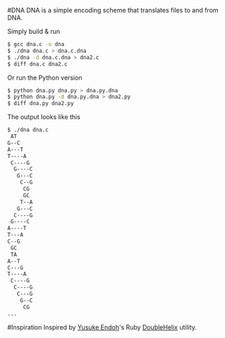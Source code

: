 #DNA
DNA is a simple encoding scheme that translates files to and from DNA.

Simply build & run
```bash
$ gcc dna.c -o dna
$ ./dna dna.c > dna.c.dna
$ ./dna -d dna.c.dna > dna2.c
$ diff dna.c dna2.c
```

Or run the Python version
```bash
$ python dna.py dna.py > dna.py.dna
$ python dna.py -d dna.py.dna > dna2.py
$ diff dna.py dna2.py
```

The output looks like this
```bash
$ ./dna dna.c
 AT
G--C
A---T
T----A
 C----G
  G----C
   G---C
    C--G
     CG
     GC
    T--A
   G---C
  C----G
 G----C
A----T
T---A
C--G
 GC
 TA
A--T
C---G
T----A
 C----G
  C----G
   C---G
    G--C
     CG
...
```

#Inspiration
Inspired by [Yusuke Endoh](https://github.com/mame)'s Ruby [DoubleHelix](https://github.com/mame/doublehelix) utility.
